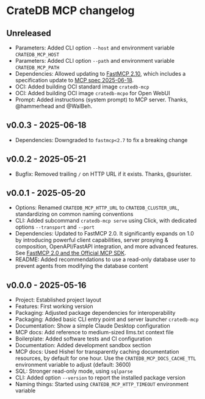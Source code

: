# CrateDB MCP changelog

## Unreleased
- Parameters: Added CLI option `--host` and environment variable `CRATEDB_MCP_HOST`
- Parameters: Added CLI option `--path` and environment variable `CRATEDB_MCP_PATH`
- Dependencies: Allowed updating to [FastMCP 2.10], which includes a specification
  update to [MCP spec 2025-06-18].
- OCI: Added building OCI standard image `cratedb-mcp`
- OCI: Added building OCI image `cratedb-mcpo` for Open WebUI
- Prompt: Added instructions (system prompt) to MCP server.
  Thanks, @hammerhead and @WalBeh.

[FastMCP 2.10]: https://github.com/jlowin/fastmcp/releases/tag/v2.10.0
[MCP spec 2025-06-18]: https://modelcontextprotocol.io/specification/2025-06-18/changelog

## v0.0.3 - 2025-06-18
- Dependencies: Downgraded to `fastmcp<2.7` to fix a breaking change

## v0.0.2 - 2025-05-21
- Bugfix: Removed trailing `/` on HTTP URL if it exists. Thanks, @surister.

## v0.0.1 - 2025-05-20
- Options: Renamed `CRATEDB_MCP_HTTP_URL` to `CRATEDB_CLUSTER_URL`,
  standardizing on common naming conventions
- CLI: Added subcommand `cratedb-mcp serve` using Click, with
  dedicated options `--transport` and `--port`
- Dependencies: Updated to FastMCP 2.0. It significantly expands on 1.0 by
  introducing powerful client capabilities, server proxying & composition,
  OpenAPI/FastAPI integration, and more advanced features.
  See [FastMCP 2.0 and the Official MCP SDK].
- README: Added recommendations to use a read-only database user
  to prevent agents from modifying the database content

[FastMCP 2.0 and the Official MCP SDK]: https://gofastmcp.com/getting-started/welcome#fastmcp-2-0-and-the-official-mcp-sdk

## v0.0.0 - 2025-05-16
- Project: Established project layout
- Features: First working version
- Packaging: Adjusted package dependencies for interoperability
- Packaging: Added basic CLI entry point and server launcher `cratedb-mcp`
- Documentation: Show a simple Claude Desktop configuration
- MCP docs: Add reference to medium-sized llms.txt context file
- Boilerplate: Added software tests and CI configuration
- Documentation: Added development sandbox section
- MCP docs: Used Hishel for transparently caching documentation resources,
  by default for one hour. Use the `CRATEDB_MCP_DOCS_CACHE_TTL` environment
  variable to adjust (default: 3600)
- SQL: Stronger read-only mode, using `sqlparse`
- CLI: Added option `--version` to report the installed package version
- Naming things: Started using `CRATEDB_MCP_HTTP_TIMEOUT` environment variable
